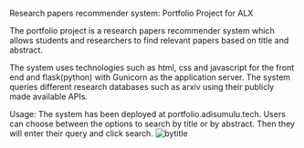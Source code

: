Research papers recommender system: Portfolio Project for ALX

The portfolio project is a research papers recommender system which allows students
and researchers to find relevant papers based on title and abstract.

The system uses technologies such as html, css and javascript for the front end and flask(python) with
Gunicorn as the application server. The system queries different research databases such as arxiv using
their publicly made available APIs.

Usage:
The system has been deployed at portfolio.adisumulu.tech. Users can choose between the options to search by title
or by abstract. Then they will enter their query and click search.
![bytitle](https://github.com/user-attachments/assets/bb492a3a-c764-4fdc-b830-753102a0eee4)
